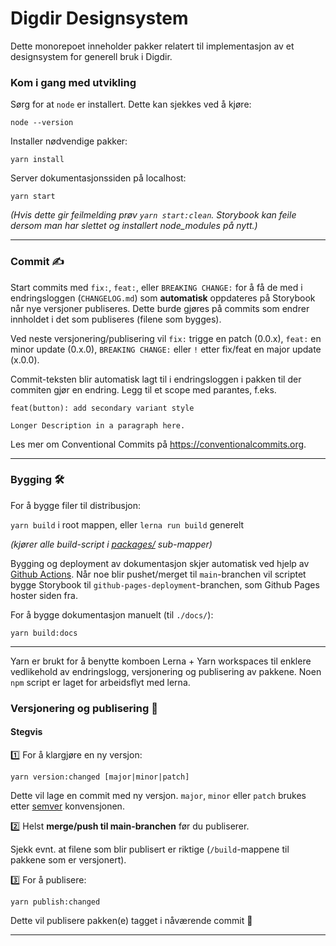 # Digdir Designsystem

Dette monorepoet inneholder pakker relatert til implementasjon av et designsystem for generell bruk i Digdir.

### Kom i gang med utvikling

Sørg for at `node` er installert. Dette kan sjekkes ved å kjøre:

`node --version`

Installer nødvendige pakker:

`yarn install`

Server dokumentasjonssiden på localhost:

`yarn start`

_(Hvis dette gir feilmelding prøv `yarn start:clean`. Storybook kan feile dersom man har slettet og installert node_modules på nytt.)_

---

### Commit ✍️

Start commits med `fix:`, `feat:`, eller `BREAKING CHANGE:` for å få de med i endringsloggen (`CHANGELOG.md`) som **automatisk** oppdateres på Storybook når nye versjoner publiseres. Dette burde gjøres på commits som endrer innholdet i det som publiseres (filene som bygges).

Ved neste versjonering/publisering vil `fix:` trigge en patch (0.0.x), `feat:` en minor update (0.x.0), `BREAKING CHANGE:` eller `!` etter fix/feat en major update (x.0.0).

Commit-teksten blir automatisk lagt til i endringsloggen i pakken til der commiten gjør en endring. Legg til et scope med parantes, f.eks.

```
feat(button): add secondary variant style

Longer Description in a paragraph here.
```

Les mer om Conventional Commits på https://conventionalcommits.org.

---

### Bygging 🛠

For å bygge filer til distribusjon:

`yarn build` i root mappen, eller `lerna run build` generelt

_(kjører alle build-script i [packages/](packages/) sub-mapper)_

Bygging og deployment av dokumentasjon skjer automatisk ved hjelp av [Github Actions](.github/workflows/deploy-storybook.yml).
Når noe blir pushet/merget til `main`-branchen vil scriptet bygge Storybook til `github-pages-deployment`-branchen, som Github Pages hoster siden fra.

For å bygge dokumentasjon manuelt (til `./docs/`):

`yarn build:docs`

---

Yarn er brukt for å benytte komboen Lerna + Yarn workspaces til enklere vedlikehold av endringslogg, versjonering og publisering av pakkene. Noen `npm` script er laget for arbeidsflyt med lerna.

### Versjonering og publisering 🚀

#### Stegvis

1️⃣ For å klargjøre en ny versjon:

`yarn version:changed [major|minor|patch]`

Dette vil lage en commit med ny versjon. `major`, `minor` eller `patch` brukes etter [semver](https://semver.org/) konvensjonen.

2️⃣ Helst **merge/push til main-branchen** før du publiserer.

Sjekk evnt. at filene som blir publisert er riktige (`/build`-mappene til pakkene som er versjonert).

3️⃣ For å publisere:

`yarn publish:changed`

Dette vil publisere pakken(e) tagget i nåværende commit 🚀

---
